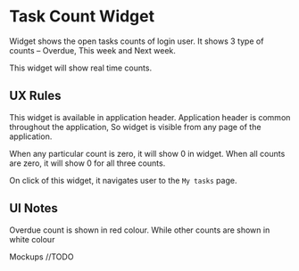 # Task Count Widget

Widget shows the open tasks counts of login user. It shows 3 type of counts – Overdue, This week and Next week. 

This widget will show real time counts.

## UX Rules

This widget is available in application header. Application header is common throughout the application, So widget is visible from any page of the application. 

When any particular count is zero, it will show 0 in widget. When all counts are zero, it will show 0 for all three counts. 

On click of this widget, it navigates user to the `My tasks` page.



## UI Notes

Overdue count is shown in red colour. While other counts are shown in white colour

Mockups //TODO
